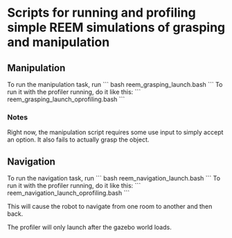 <h1>Scripts for running and profiling simple REEM simulations of grasping and manipulation</h1>

<h2>Manipulation</h2>
To run the manipulation task, run
```
bash reem_grasping_launch.bash
```
To run it with the profiler running, do it like this:
```
reem_grasping_launch_oprofiling.bash
```

<h3>Notes</h3>
Right now, the manipulation script requires some use input to simply accept an option. It also fails to actually grasp the object.


<h2>Navigation</h2>
To run the navigation task, run
```
bash reem_navigation_launch.bash
```
To run it with the profiler running, do it like this:
```
reem_navigation_launch_oprofiling.bash
```

This will cause the robot to navigate from one room to another and then back. 

The profiler will only launch after the gazebo world loads.

